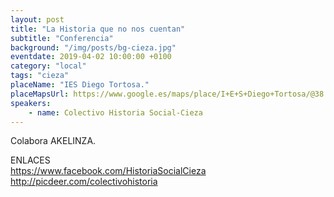 ```yaml
---
layout: post
title: "La Historia que no nos cuentan"
subtitle: "Conferencia"
background: "/img/posts/bg-cieza.jpg"
eventdate: 2019-04-02 10:00:00 +0100
category: "local"
tags: "cieza"
placeName: "IES Diego Tortosa."
placeMapsUrl: https://www.google.es/maps/place/I+E+S+Diego+Tortosa/@38.2368131,-1.4261547,17z/data=!4m5!3m4!1s0xd646c38df066887:0x283771aea428ede2!8m2!3d38.2408093!4d-1.4169523?hl=en
speakers:
    - name: Colectivo Historia Social-Cieza
---
```


Colabora AKELINZA.  

ENLACES  
         https://www.facebook.com/HistoriaSocialCieza  
         http://picdeer.com/colectivohistoria

